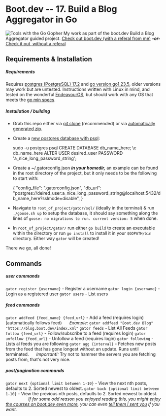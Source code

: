 
# Boot.dev -- 17. Build a Blog Aggregator in Go

![Tools with the Go Gopher](https://storage.googleapis.com/qvault-webapp-dynamic-assets/course_assets/fbuH9HC.png)
My work as part of the boot.dev Build a Blog Aggregator guided project.
[Check out boot.dev (with a referal from me)](https://wzl.to/boot.dev)  ***-or-*** [Check it out, without a referal](https://wzl.to/boot.dev_noref)

## Requirements & Installation
##### Requirements
Requires [postgres (PostgreSQL) 17.2](https://www.postgresql.org/docs/current/tutorial-install.html) and [go version go1.23.5](https://go.dev/doc/install), older versions may work but are untested. Instructions written with Linux in mind, and tested on the wonderful [EndeavourOS](https://endeavouros.com/), but should work with any OS that meets the [go min specs](https://go.dev/wiki/MinimumRequirements).
##### Installation / building
 - Grab this repo either via [git clone](https://git-scm.com/docs/git-clone) (recommended) or via [automatically generated zip](https://github.com/StupidWeasel/bootdev-blog-aggregator/archive/refs/heads/main.zip).
 - Create a [new postgres database with psql](https://www.postgresql.org/docs/current/app-psql.html):

    sudo -u postgres psql
    CREATE DATABASE db_name_here;
    \c db_name_here
    ALTER USER desired_user PASSWORD 'a_nice_long_password_string';


 - Create a ~/.gatorconfig.json ***in your homedir,*** an example can be found in the root directory of the project, but it only needs to be the following to start with:

     {
      "config_file": ".gatorconfig.json",
      "db_url": "postgres://deired_user:a_nice_long_password_string@localhost:5432/db_name_here?sslmode=disable",
     }

 - Navigate to `root_of_project/gator/sql/` (ideally in the terminal) & run  `./goose.sh up` to setup the database, it should say something along the lines of `goose: no migrations to run. current version: 5` when done.
 - In `root_of_project/gator/` run either `go build` to create an executable within the directory or run `go install` to install it in your `$GOPATH/bin` directory. Either way `gator` will be created!
 
 There we go, all done!
## Commands
##### user commands
`gator register {username}` - Register a username
`gator login {username}` - Login as a registered user
`gator users` - List users

##### feed commands
`gator addfeed {feed_name} {feed_url}` - Add a feed (requires login) (automatically follows feed)
⠀⠀*Example:* `gator addfeed "Boot.dev Blog" "https://blog.boot.dev/index.xml"`
`gator feeds` - List All Feeds
`gator follow {feed_url}` - Follow/subscribe to a feed (requires login)
`gator unfollow {feed_url}` - Unfollow a feed (requires login)
`gator following` - Lists al feeds you are following
`gator agg {interval}` - Fetches new posts from the feed that has gone longest without an update. Runs until terminated.
⠀⠀*Important!:* Try not to hammer the servers you are fetching posts from, that's not very nice.

##### post/pagination commands
`gator next {optional limit between 1-10}` - View the next nth posts, defaults to 2. Sorted newest to oldest.
`gator back {optional limit between 1-10}` - View the previous nth posts, defaults to 2. Sorted newest to oldest.
⠀⠀
⠀⠀
⠀⠀
*If for some odd reason you enjoyed reading this, you might [enjoy the courses on boot.dev even more](https://wzl.to/boot.dev_noref), you can even [tell them I sent you](https://wzl.to/boot.dev) if you want.*
